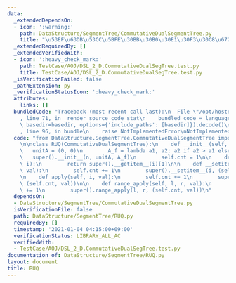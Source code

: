```yaml
---
data:
  _extendedDependsOn:
  - icon: ':warning:'
    path: DataStructure/SegmentTree/CommutativeDualSegmentTree.py
    title: "\u53EF\u63DB\u53CC\u5BFE\u30BB\u30B0\u30E1\u30F3\u30C8\u6728"
  _extendedRequiredBy: []
  _extendedVerifiedWith:
  - icon: ':heavy_check_mark:'
    path: TestCase/AOJ/DSL_2_D.CommutativeDualSegTree.test.py
    title: TestCase/AOJ/DSL_2_D.CommutativeDualSegTree.test.py
  _isVerificationFailed: false
  _pathExtension: py
  _verificationStatusIcon: ':heavy_check_mark:'
  attributes:
    links: []
  bundledCode: "Traceback (most recent call last):\n  File \"/opt/hostedtoolcache/Python/3.9.4/x64/lib/python3.9/site-packages/onlinejudge_verify/documentation/build.py\"\
    , line 71, in _render_source_code_stat\n    bundled_code = language.bundle(stat.path,\
    \ basedir=basedir, options={'include_paths': [basedir]}).decode()\n  File \"/opt/hostedtoolcache/Python/3.9.4/x64/lib/python3.9/site-packages/onlinejudge_verify/languages/python.py\"\
    , line 96, in bundle\n    raise NotImplementedError\nNotImplementedError\n"
  code: "from DataStructure.SegmentTree.CommutativeDualSegmentTree import CommutativeDualSegmentTree\n\
    \n\nclass RUQ(CommutativeDualSegmentTree):\n    def __init__(self, n):\n     \
    \   unitA = (0, 0)\n        A_f = lambda a1, a2: a2 if a2 > a1 else a1\n     \
    \   super().__init__(n, unitA, A_f)\n        self.cnt = 1\n\n    def __getitem__(self,\
    \ i):\n        return super().__getitem__(i)[1]\n\n    def __setitem__(self, i,\
    \ val):\n        self.cnt += 1\n        super().__setitem__(i, (self.cnt, val))\n\
    \n    def apply(self, i, val):\n        self.cnt += 1\n        super().apply(i,\
    \ (self.cnt, val))\n\n    def range_apply(self, l, r, val):\n        self.cnt\
    \ += 1\n        super().range_apply(l, r, (self.cnt, val))\n"
  dependsOn:
  - DataStructure/SegmentTree/CommutativeDualSegmentTree.py
  isVerificationFile: false
  path: DataStructure/SegmentTree/RUQ.py
  requiredBy: []
  timestamp: '2021-01-04 04:15:00+09:00'
  verificationStatus: LIBRARY_ALL_AC
  verifiedWith:
  - TestCase/AOJ/DSL_2_D.CommutativeDualSegTree.test.py
documentation_of: DataStructure/SegmentTree/RUQ.py
layout: document
title: RUQ
---
```

